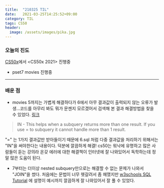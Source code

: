 ```yaml
---
title:  "210325 TIL"
date:   2021-03-25T14:25:52+09:00
category: TIL
tags: CS50
header:
  image: /assets/images/pika.jpg
---
```


<h3>오늘의 진도</h3>

[CS50x](https://cs50.harvard.edu/x/2021/)에서 <CS50x 2021> 진행중

 - pset7 movies 진행중
 
<hr>

<h3>배운 점</h3>

 - movies 5까지는 가볍게 해결하다가 6에서 아무 결과값이 출력되지 않는 오류가 발생...코드를 아무리 봐도 뭐가 문젠지 모르겠어서 검색해 본 결과 해결방법을 찾을 수 있었다. 
 [링크](https://cs50.stackexchange.com/questions/35495/why-isnt-it-printing-out-the-averagepset7-6-sql)
 
 >IN - This helps when a subquery returns more than one result. If you use = to subquery it cannot handle more than 1 result.
 
 "=" 는 1가지 결과값만 받아들이기 때문에 6.sql 처럼 다중 결과값을 처리하기 위해서는 "IN"을 써야한다는 내용이다. 덕분에 깔끔하게 해결! 
 cs50는 워낙에 유명하고 많은 사람들이 듣는 강의라 온갖 에러에 대한 해결책이 인터넷에 잘 나와있어서 독학하는데 정말 많은 도움이 된다.
 
 - 7부터는 더이상 nested subquery만으로는 해결할 수 없는 문제가 나와서 "JOIN"을 썼다. 처음에는 문법이 너무 헷갈려서 좀 헤맸지만 [w3schools SQL Tutorial](https://www.w3schools.com/sql/sql_ref_keywords.asp) 에
 설명이 예시까지 깔끔하게 잘 나와있어서 잘 풀 수 있었다.